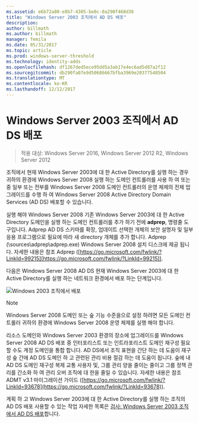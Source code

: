 ```yaml
---
ms.assetid: e6b72a80-e8b7-4305-be0c-0a290f468d36
title: "Windows Server 2003 조직에서 AD DS 배포"
description: 
author: billmath
ms.author: billmath
manager: femila
ms.date: 05/31/2017
ms.topic: article
ms.prod: windows-server-threshold
ms.technology: identity-adds
ms.openlocfilehash: df1267ded5ece95dd5a3ab17e4ec6ad5d87a2f12
ms.sourcegitcommit: db290fa07e9d50686667bfba3969e20377548504
ms.translationtype: MT
ms.contentlocale: ko-KR
ms.lasthandoff: 12/12/2017
---
```

# <a name="deploying-ad-ds-in-a-windows-server-2003-organization"></a>Windows Server 2003 조직에서 AD DS 배포

>적용 대상: Windows Server 2016, Windows Server 2012 R2, Windows Server 2012

조직에서 현재 Windows Server 2003에 대 한 Active Directory를 실행 하는 경우 귀하의 환경에 Windows Server 2008 실행 하는 도메인 컨트롤러를 사용 하 여 또는 중 일부 또는 전부를 Windows Server 2008 도메인 컨트롤러의 운영 체제의 전체 업그레이드를 수행 하 여 Windows Server 2008 Active Directory Domain Services (AD DS) 배포할 수 있습니다.  
  
실행 해야 Windows Server 2008 기존 Windows Server 2003에 대 한 Active Directory 도메인을 실행 하는 도메인 컨트롤러를 추가 하기 전에 **adprep**, 명령줄 도구입니다. Adprep AD DS 스키마를 확장, 업데이트 선택한 개체의 보안 설명자 및 일부 응용 프로그램으로 필요에 따라 새 directory 개체를 추가 합니다. Adprep (\sources\adprep\adprep.exe) Windows Server 2008 설치 디스크에 제공 됩니다. 자세한 내용은 참조 Adprep ([https://go.microsoft.com/fwlink/?LinkId=99215](https://go.microsoft.com/fwlink/?LinkId=99215)).  
  
다음은 Windows Server 2008 AD DS 현재 Windows Server 2003에 대 한 Active Directory를 실행 하는 네트워크 환경에서 배포 하는 단계입니다.  
  
![Windows 2003 조직에서 배포](media/Deploying-AD-DS-in-a-Windows-Server-2003-Organization/900c4eee-1119-4a9a-9310-755597428b71.gif)  
  
> [!NOTE]  
> Windows Server 2008 도메인 또는 숲 기능 수준을으로 설정 하려면 모든 도메인 컨트롤러 귀하의 환경에 Windows Server 2008 운영 체제를 실행 해야 합니다.  
  
리소스 도메인와 Windows Server 2003 환경의 장소에 업그레이드를 Windows Server 2008 AD DS 배포 중 인터포리스트 또는 인트라포리스트 도메인 재구성 필요할 수도 계정 도메인을 통합 합니다. AD DS에서 조직 표현을 간단 하는 데 도움이 재구성 숲 간에 AD DS 도메인 하 고 관련된 관리 비용 절감 하는 데 도움이 됩니다. 숲에 내 AD DS 도메인 재구성 복제 교통 사용자 및, 그룹 관리 양을 줄이는 줄이고 그룹 정책 관리를 간소화 하 여 관리 오버 조직에 대 한을 줄일 수 있습니다. 자세한 내용은 참조 ADMT v3.1 마이그레이션 가이드 ([https://go.microsoft.com/fwlink/?LinkId=93678](https://go.microsoft.com/fwlink/?LinkId=93678)).  
  
계획 하 고 Windows Server 2003에 대 한 Active Directory를 실행 하는 조직의 AD DS 배포 사용할 수 있는 작업 자세한 목록은 [검사: Windows Server 2003 조직에서 AD DS 배포](https://technet.microsoft.com/library/cc771407.aspx)합니다.  
  


